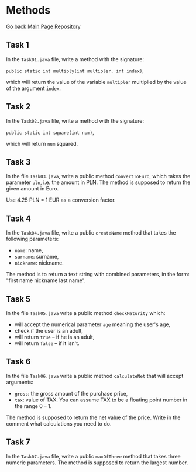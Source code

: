 # Methods
<a href="https://github.com/grzesiek-worek/Java-Basics">Go back Main Page Repository</a>

## Task 1

In the `Task01.java` file, write a method with the signature:

`public static int multiply(int multipler, int index)`,

which will return the value of the variable `multipler` multiplied by the value of the argument `index`.

## Task 2

In the `Task02.java` file, write a method with the signature:

`public static int square(int num)`,

which will return `num` squared.

## Task 3

In the file `Task03.java`, write a public method `convertToEuro`, which takes the parameter `pln`, i.e. the amount in PLN.
The method is supposed to return the given amount in Euro.

Use 4.25 PLN = 1 EUR as a conversion factor.

## Task 4

In the `Task04.java` file, write a public `createName` method that takes the following parameters:

* `name`: name,
* `surname`: surname,
* `nickname`: nickname.

The method is to return a text string with combined parameters, in the form: "first name nickname last name".

## Task 5

In the file `Task05.java` write a public method `checkMaturity` which:

* will accept the numerical parameter `age` meaning the user's age,
* check if the user is an adult,
* will return `true` &ndash; if he is an adult,
* will return `false` &ndash; if it isn't.

## Task 6

In the file `Task06.java` write a public method `calculateNet` that will accept arguments:

* `gross`: the gross amount of the purchase price,
* `tax`: value of TAX. You can assume TAX to be a floating point number in the range 0 &ndash; 1.

The method is supposed to return the net value of the price. Write in the comment what calculations you need to do.

## Task 7

In the `Task07.java` file, write a public `maxOfThree` method that takes three numeric parameters. The method is supposed to return the largest number.
